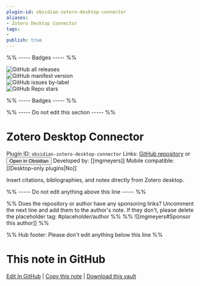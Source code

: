 ```yaml
---
plugin-id: obsidian-zotero-desktop-connector
aliases:
- Zotero Desktop Connector
tags: 
- 
publish: true
---
```


%% ----- Badges ----- %%

![GitHub all releases](https://img.shields.io/github/downloads/mgmeyers/obsidian-zotero-desktop-connector/total?color=573E7A&logo=github&style=for-the-badge)   
![GitHub manifest version](https://img.shields.io/github/manifest-json/v/mgmeyers/obsidian-zotero-desktop-connector?color=573E7A&logo=github&style=for-the-badge)   
![GitHub issues by-label](https://img.shields.io/github/issues/mgmeyers/obsidian-zotero-desktop-connector/help%20wanted?color=573E7A&logo=github&style=for-the-badge)   
![GitHub Repo stars](https://img.shields.io/github/stars/mgmeyers/obsidian-zotero-desktop-connector?color=573E7A&logo=github&style=for-the-badge)

%% ----- Badges ----- %%

%% ----- Do not edit this section ----- %%

# Zotero Desktop Connector

Plugin ID: `obsidian-zotero-desktop-connector`
Links: [GitHub repository](https://github.com/mgmeyers/obsidian-zotero-desktop-connector) or [<button id=HH>Open in Obsidian</button>](obsidian://show-plugin?id=obsidian-zotero-desktop-connector)
Developed by: [[mgmeyers]]
Mobile compatible: [[Desktop-only plugins|No]]

Insert citations, bibliographies, and notes directly from Zotero desktop.

%% ----- Do not edit anything above this line ----- %% 

%% Does the repository or author have any sponsoring links? Uncomment the next line and add them to the author's note. If they don't, please delete the placeholder tag: #placeholder/author %%
%% ![[mgmeyers#Sponsor this author]] %%

%% Hub footer: Please don't edit anything below this line %%

# This note in GitHub

<span class="git-footer">[Edit In GitHub](https://github.dev/obsidian-community/obsidian-hub/blob/main/02%20-%20Community%20Expansions/02.05%20All%20Community%20Expansions/Plugins/obsidian-zotero-desktop-connector.md "git-hub-edit-note") | [Copy this note](https://raw.githubusercontent.com/obsidian-community/obsidian-hub/main/02%20-%20Community%20Expansions/02.05%20All%20Community%20Expansions/Plugins/obsidian-zotero-desktop-connector.md "git-hub-copy-note") | [Download this vault](https://github.com/obsidian-community/obsidian-hub/archive/refs/heads/main.zip "git-hub-download-vault") </span>
